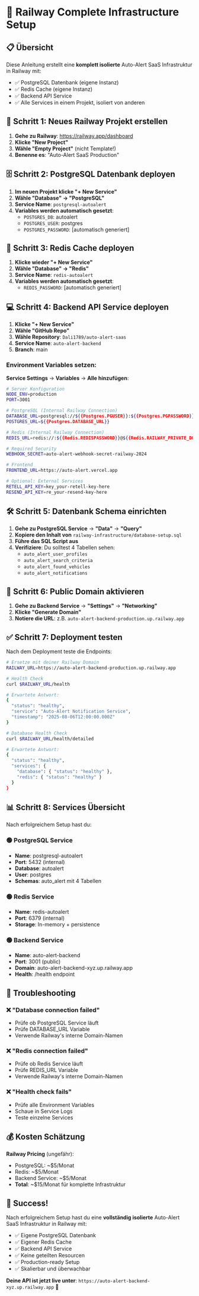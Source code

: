 # 🚂 Railway Complete Infrastructure Setup

## 📋 Übersicht
Diese Anleitung erstellt eine **komplett isolierte** Auto-Alert SaaS Infrastruktur in Railway mit:
- ✅ PostgreSQL Datenbank (eigene Instanz)
- ✅ Redis Cache (eigene Instanz) 
- ✅ Backend API Service
- ✅ Alle Services in einem Projekt, isoliert von anderen

## 🚀 Schritt 1: Neues Railway Projekt erstellen

1. **Gehe zu Railway**: https://railway.app/dashboard
2. **Klicke "New Project"**
3. **Wähle "Empty Project"** (nicht Template!)
4. **Benenne es**: "Auto-Alert SaaS Production"

## 🗄️ Schritt 2: PostgreSQL Datenbank deployen

1. **Im neuen Projekt klicke "+ New Service"**
2. **Wähle "Database" → "PostgreSQL"**
3. **Service Name**: `postgresql-autoalert`
4. **Variables werden automatisch gesetzt**:
   - `POSTGRES_DB`: autoalert
   - `POSTGRES_USER`: postgres  
   - `POSTGRES_PASSWORD`: [automatisch generiert]

## 🔄 Schritt 3: Redis Cache deployen

1. **Klicke wieder "+ New Service"**
2. **Wähle "Database" → "Redis"** 
3. **Service Name**: `redis-autoalert`
4. **Variables werden automatisch gesetzt**:
   - `REDIS_PASSWORD`: [automatisch generiert]

## 💻 Schritt 4: Backend API Service deployen

1. **Klicke "+ New Service"**
2. **Wähle "GitHub Repo"**
3. **Wähle Repository**: `Dali1789/auto-alert-saas`
4. **Service Name**: `auto-alert-backend`
5. **Branch**: main

### Environment Variables setzen:

**Service Settings** → **Variables** → **Alle hinzufügen**:

```bash
# Server Konfiguration
NODE_ENV=production
PORT=3001

# PostgreSQL (Internal Railway Connection)
DATABASE_URL=postgresql://${{Postgres.PGUSER}}:${{Postgres.PGPASSWORD}}@${{Postgres.RAILWAY_PRIVATE_DOMAIN}}:${{Postgres.PGPORT}}/${{Postgres.PGDATABASE}}
POSTGRES_URL=${{Postgres.DATABASE_URL}}

# Redis (Internal Railway Connection)  
REDIS_URL=redis://:${{Redis.REDISPASSWORD}}@${{Redis.RAILWAY_PRIVATE_DOMAIN}}:6379

# Required Security
WEBHOOK_SECRET=auto-alert-webhook-secret-railway-2024

# Frontend
FRONTEND_URL=https://auto-alert.vercel.app

# Optional: External Services
RETELL_API_KEY=key_your-retell-key-here
RESEND_API_KEY=re_your-resend-key-here
```

## 🛠️ Schritt 5: Datenbank Schema einrichten

1. **Gehe zu PostgreSQL Service** → **"Data"** → **"Query"**
2. **Kopiere den Inhalt von** `railway-infrastructure/database-setup.sql`
3. **Führe das SQL Script aus**
4. **Verifiziere**: Du solltest 4 Tabellen sehen:
   - `auto_alert_user_profiles`
   - `auto_alert_search_criteria` 
   - `auto_alert_found_vehicles`
   - `auto_alert_notifications`

## 🔗 Schritt 6: Public Domain aktivieren

1. **Gehe zu Backend Service** → **"Settings"** → **"Networking"**
2. **Klicke "Generate Domain"**
3. **Notiere die URL**: z.B. `auto-alert-backend-production.up.railway.app`

## ✅ Schritt 7: Deployment testen

Nach dem Deployment teste die Endpoints:

```bash
# Ersetze mit deiner Railway Domain
RAILWAY_URL=https://auto-alert-backend-production.up.railway.app

# Health Check
curl $RAILWAY_URL/health

# Erwartete Antwort:
{
  "status": "healthy",
  "service": "Auto-Alert Notification Service", 
  "timestamp": "2025-08-06T12:00:00.000Z"
}

# Database Health Check
curl $RAILWAY_URL/health/detailed

# Erwartete Antwort:
{
  "status": "healthy",
  "services": {
    "database": { "status": "healthy" },
    "redis": { "status": "healthy" }
  }
}
```

## 📊 Schritt 8: Services Übersicht

Nach erfolgreichem Setup hast du:

### 🟢 PostgreSQL Service
- **Name**: postgresql-autoalert
- **Port**: 5432 (internal)
- **Database**: autoalert
- **User**: postgres
- **Schemas**: auto_alert mit 4 Tabellen

### 🟢 Redis Service  
- **Name**: redis-autoalert
- **Port**: 6379 (internal)
- **Storage**: In-memory + persistence

### 🟢 Backend Service
- **Name**: auto-alert-backend  
- **Port**: 3001 (public)
- **Domain**: auto-alert-backend-xyz.up.railway.app
- **Health**: /health endpoint

## 🔧 Troubleshooting

### ❌ "Database connection failed"
- Prüfe ob PostgreSQL Service läuft
- Prüfe DATABASE_URL Variable
- Verwende Railway's interne Domain-Namen

### ❌ "Redis connection failed"  
- Prüfe ob Redis Service läuft
- Prüfe REDIS_URL Variable
- Verwende Railway's interne Domain-Namen

### ❌ "Health check fails"
- Prüfe alle Environment Variables
- Schaue in Service Logs
- Teste einzelne Services

## 💰 Kosten Schätzung

**Railway Pricing** (ungefähr):
- PostgreSQL: ~$5/Monat
- Redis: ~$5/Monat  
- Backend Service: ~$5/Monat
- **Total**: ~$15/Monat für komplette Infrastruktur

## 🎉 Success!

Nach erfolgreichem Setup hast du eine **vollständig isolierte** Auto-Alert SaaS Infrastruktur in Railway mit:

- ✅ Eigene PostgreSQL Datenbank
- ✅ Eigener Redis Cache
- ✅ Backend API Service
- ✅ Keine geteilten Resourcen
- ✅ Production-ready Setup
- ✅ Skalierbar und überwachbar

**Deine API ist jetzt live unter**: `https://auto-alert-backend-xyz.up.railway.app` 🚀